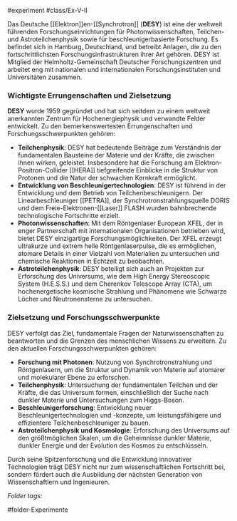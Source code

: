 #experiment #class/Ex-V-II 

Das Deutsche [[Elektron]]en-[[Synchrotron]] (**DESY**) ist eine der weltweit führenden Forschungseinrichtungen für Photonwissenschaften, Teilchen- und Astroteilchenphysik sowie für beschleunigerbasierte Forschung. Es befindet sich in Hamburg, Deutschland, und betreibt Anlagen, die zu den fortschrittlichsten Forschungsinfrastrukturen ihrer Art gehören. DESY ist Mitglied der Helmholtz-Gemeinschaft Deutscher Forschungszentren und arbeitet eng mit nationalen und internationalen Forschungsinstituten und Universitäten zusammen.

### Wichtigste Errungenschaften und Zielsetzung

**DESY** wurde 1959 gegründet und hat sich seitdem zu einem weltweit anerkannten Zentrum für Hochenergiephysik und verwandte Felder entwickelt. Zu den bemerkenswertesten Errungenschaften und Forschungsschwerpunkten gehören:

- **Teilchenphysik**: DESY hat bedeutende Beiträge zum Verständnis der fundamentalen Bausteine der Materie und der Kräfte, die zwischen ihnen wirken, geleistet. Insbesondere hat die Forschung am Elektron-Positron-Collider [[HERA]] tiefgreifende Einblicke in die Struktur von Protonen und die Natur der schwachen Kernkraft ermöglicht.
- **Entwicklung von Beschleunigertechnologien**: DESY ist führend in der Entwicklung und dem Betrieb von Teilchenbeschleunigern. Der Linearbeschleuniger [[PETRA]], der Synchrotronstrahlungsquelle DORIS und dem Freie-Elektronen-[[Laser]] FLASH wurden bahnbrechende technologische Fortschritte erzielt.
- **Photonwissenschaften**: Mit dem Röntgenlaser European XFEL, der in enger Partnerschaft mit internationalen Organisationen betrieben wird, bietet DESY einzigartige Forschungsmöglichkeiten. Der XFEL erzeugt ultrakurze und extrem helle Röntgenlaserpulse, die es ermöglichen, atomare Details in einer Vielzahl von Materialien zu untersuchen und chemische Reaktionen in Echtzeit zu beobachten.
- **Astroteilchenphysik**: DESY beteiligt sich auch an Projekten zur Erforschung des Universums, wie dem High Energy Stereoscopic System (H.E.S.S.) und dem Cherenkov Telescope Array (CTA), um hochenergetische kosmische Strahlung und Phänomene wie Schwarze Löcher und Neutronensterne zu untersuchen.

### Zielsetzung und Forschungsschwerpunkte

DESY verfolgt das Ziel, fundamentale Fragen der Naturwissenschaften zu beantworten und die Grenzen des menschlichen Wissens zu erweitern. Zu den aktuellen Forschungsschwerpunkten gehören:

- **Forschung mit Photonen**: Nutzung von Synchrotronstrahlung und Röntgenlasern, um die Struktur und Dynamik von Materie auf atomarer und molekularer Ebene zu erforschen.
- **Teilchenphysik**: Untersuchung der fundamentalen Teilchen und der Kräfte, die das Universum formen, einschließlich der Suche nach dunkler Materie und Untersuchungen zum Higgs-Boson.
- **Beschleunigerforschung**: Entwicklung neuer Beschleunigertechnologien und -konzepte, um leistungsfähigere und effizientere Teilchenbeschleuniger zu bauen.
- **Astroteilchenphysik und Kosmologie**: Erforschung des Universums auf den größtmöglichen Skalen, um die Geheimnisse dunkler Materie, dunkler Energie und der Evolution des Kosmos zu entschlüsseln.

Durch seine Spitzenforschung und die Entwicklung innovativer Technologien trägt DESY nicht nur zum wissenschaftlichen Fortschritt bei, sondern fördert auch die Ausbildung der nächsten Generation von Wissenschaftlern und Ingenieuren.


 *Folder tags:*

#folder-Experimente